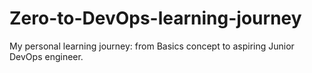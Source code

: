 # Zero-to-DevOps-learning-journey
My personal learning journey: from Basics concept to aspiring Junior DevOps engineer.
